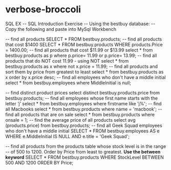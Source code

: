 # verbose-broccoli
SQL EX
-- SQL Introduction Exercise
  -- Using the bestbuy database:
 -- Copy the following and paste into MySql Workbench

-- find all products 
 SELECT * FROM bestbuy.products;
-- find all products that cost $1400
SELECT * FROM  bestbuy.products
WHERE products.Price = 1400.00;
-- find all products that cost $11.99 or $13.99
 select * from bestbuy.products as p 
 where p.price= 11.99 or p.price= 13.99;
-- find all products that do NOT cost 11.99 - using NOT
 select * from bestbuy.products as x
 where not x.price = 11.99;
-- find  all products and sort them by price from greatest to least
 select * from bestbuy.products as x
 order by x.price desc;
-- find all employees who don't have a middle initial
 select * from bestbuy.employees
 where MiddleInitial is null;

-- find distinct product prices
 select distinct bestbuy.products.price
 from bestbuy.products;
-- find all employees whose first name starts with the letter ‘j’
 select * from bestbuy.employees
 where firstname like 'j%';
-- find all Macbooks 
 select * from bestbuy.products
 where name = 'macbook';
-- find all products that are on sale
 select * from bestbuy.products
 where onsale = 1;
-- find the average price of all products 
 select avg (products.price) from bestbuy.products;
-- find all Geek Squad employees who don't have a middle initial 
 SELECT * FROM bestbuy.employees AS e
WHERE e.MiddleInitial IS NULL AND e.title = 'Geek Squad';

-- find all products from the products table whose stock level is in the range  -- of 500 to 1200. Order by Price from least to greatest. **Use the between keyword** 
SELECT * FROM bestbuy.products
WHERE StockLevel BETWEEN 500 AND 1200
ORDER BY Price;
